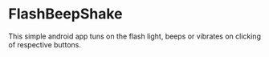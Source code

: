 # FlashBeepShake
This simple android app tuns on the flash light, beeps or vibrates on clicking of respective buttons.
